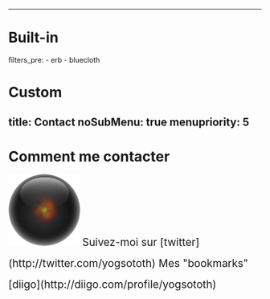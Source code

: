 -----
# Built-in
filters_pre:
    - erb
    - bluecloth

# Custom 
title: Contact
noSubMenu: true
menupriority: 5
-----
# Comment me contacter

<img src="/Scratch/img/about/avatar.png" alt="Avatar" class="left"/>

<span style="font-size: 1.5em; line-height: 2em">
  <yann.esposito@gmail.com>  
  Suivez-moi sur [twitter](http://twitter.com/yogsototh)  
  Mes "bookmarks" [diigo](http://diigo.com/profile/yogsototh)  
</span>
  <div class="flush"></div>

